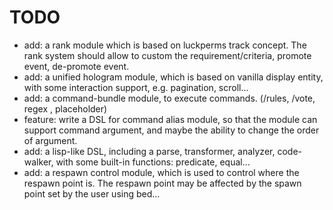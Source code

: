 # TODO

- add: a rank module which is based on luckperms track concept. The rank system should allow to custom the
  requirement/criteria, promote event, de-promote event.
- add: a unified hologram module, which is based on vanilla display entity, with some interaction support, e.g.
  pagination, scroll...
- add: a command-bundle module, to execute commands. (/rules, /vote, regex , placeholder)
- feature: write a DSL for command alias module, so that the module can support command argument, and maybe the ability
  to change the order of argument.
- add: a lisp-like DSL, including a parse, transformer, analyzer, code-walker, with some built-in functions: predicate,
  equal...
- add: a respawn control module, which is used to control where the respawn point is. The respawn point may be affected
  by the spawn point set by the user using bed...
